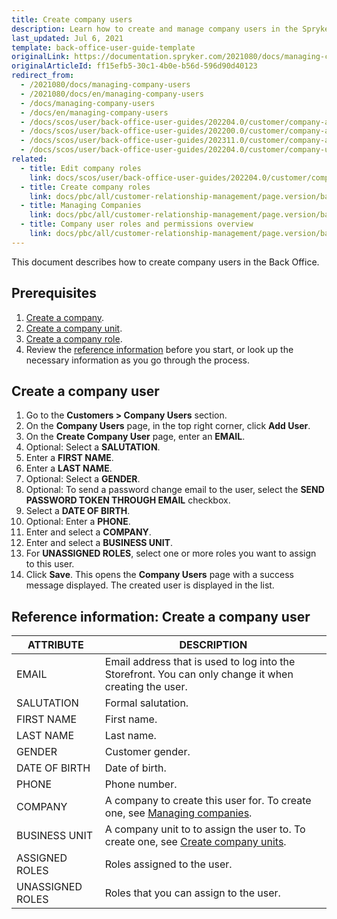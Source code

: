 ```yaml
---
title: Create company users
description: Learn how to create and manage company users in the Spryker Cloud Commerce OS Back Office.
last_updated: Jul 6, 2021
template: back-office-user-guide-template
originalLink: https://documentation.spryker.com/2021080/docs/managing-company-users
originalArticleId: ff15efb5-30c1-4b0e-b56d-596d90d40123
redirect_from:
  - /2021080/docs/managing-company-users
  - /2021080/docs/en/managing-company-users
  - /docs/managing-company-users
  - /docs/en/managing-company-users
  - /docs/scos/user/back-office-user-guides/202204.0/customer/company-account/managing-company-users.html
  - /docs/scos/user/back-office-user-guides/202200.0/customer/company-account/managing-company-users.html
  - /docs/scos/user/back-office-user-guides/202311.0/customer/company-account/managing-company-users.html
  - /docs/scos/user/back-office-user-guides/202204.0/customer/company-users/create-company-users.html
related:
  - title: Edit company roles
    link: docs/scos/user/back-office-user-guides/202204.0/customer/company-users/edit-company-users.html
  - title: Create company roles
    link: docs/pbc/all/customer-relationship-management/page.version/base-shop/manage-in-the-back-office/company-roles/create-company-roles.html
  - title: Managing Companies
    link: docs/pbc/all/customer-relationship-management/page.version/base-shop/manage-in-the-back-office/manage-companies.html
  - title: Company user roles and permissions overview
    link: docs/pbc/all/customer-relationship-management/page.version/base-shop/company-account-feature-overview/company-user-roles-and-permissions-overview.html
---
```


This document describes how to create company users in the Back Office.

## Prerequisites

1. [Create a company](/docs/pbc/all/customer-relationship-management/{{page.version}}/base-shop/manage-in-the-back-office/manage-companies.html).
2. [Create a company unit](/docs/pbc/all/customer-relationship-management/{{page.version}}/base-shop/manage-in-the-back-office/company-units/create-company-units.html).
3. [Create a company role](/docs/pbc/all/customer-relationship-management/{{page.version}}/base-shop/manage-in-the-back-office/company-roles/create-company-roles.html).
4. Review the [reference information](#reference-information-create-a-company-user) before you start, or look up the necessary information as you go through the process.

## Create a company user

1. Go to the **Customers&nbsp;<span aria-label="and then">></span> Company Users** section.
2. On the **Company Users** page, in the top right corner, click **Add User**.
3. On the **Create Company User** page, enter an **EMAIL**.
4. Optional: Select a **SALUTATION**.
5. Enter a **FIRST NAME**.
6. Enter a **LAST NAME**.
7. Optional: Select a **GENDER**.
8. Optional: To send a password change email to the user, select the **SEND PASSWORD TOKEN THROUGH EMAIL** checkbox.
9. Select a **DATE OF BIRTH**.
10. Optional: Enter a **PHONE**.
11. Enter and select a **COMPANY**.
12. Enter and select a **BUSINESS UNIT**.
13. For **UNASSIGNED ROLES**, select one or more roles you want to assign to this user.
14. Click **Save**.
    This opens the **Company Users** page with a success message displayed. The created user is displayed in the list.

## Reference information: Create a company user

| ATTRIBUTE |DESCRIPTION  |
| --- | --- |
| EMAIL | Email address that is used to log into the Storefront. You can only change it when creating the user.  |
| SALUTATION | Formal salutation. |
| FIRST NAME | First name. |
| LAST NAME |  Last name. |
| GENDER | Customer gender. |
| DATE OF BIRTH | Date of birth. |
| PHONE | Phone number. |
| COMPANY  | A company to create this user for. To create one, see [Managing companies](/docs/pbc/all/customer-relationship-management/{{page.version}}/base-shop/manage-in-the-back-office/manage-companies.html). |
| BUSINESS UNIT | A company unit to to assign the user to. To create one, see [Create company units](/docs/pbc/all/customer-relationship-management/{{page.version}}/base-shop/manage-in-the-back-office/company-units/create-company-units.html). |
| ASSIGNED ROLES  | Roles assigned to the user. |
| UNASSIGNED ROLES | Roles that you can assign to the user. |
